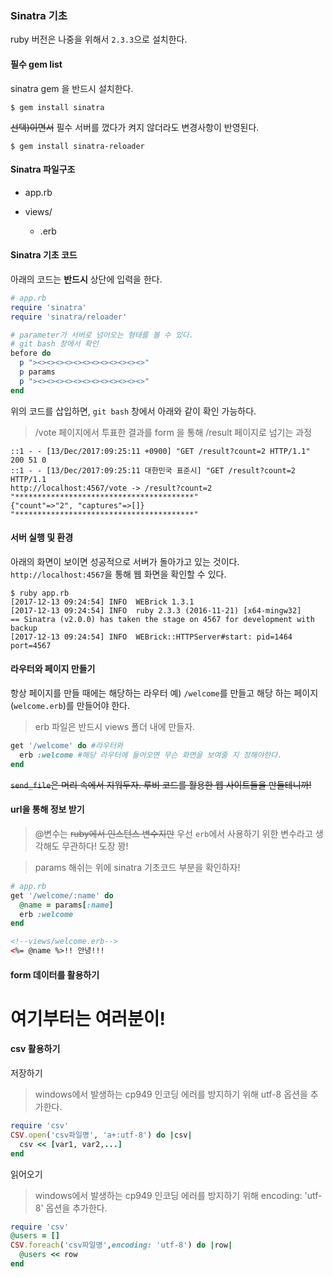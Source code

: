 ### Sinatra 기초

ruby 버전은 나중을 위해서 `2.3.3`으로 설치한다.

#### 필수 gem list

sinatra gem 을 반드시 설치한다.

`$ gem install sinatra`

~~선택)이면서~~ 필수 서버를 껐다가 켜지 않더라도 변경사항이 반영된다.

`$ gem install sinatra-reloader`

#### Sinatra 파일구조
- app.rb

- views/
  - .erb


#### Sinatra 기초 코드

아래의 코드는 **반드시** 상단에 입력을 한다.
```Ruby
# app.rb
require 'sinatra'
require 'sinatra/reloader'

# parameter가 서버로 넘어오는 형태를 볼 수 있다.
# git bash 창에서 확인
before do
  p "><><><><><><><><><><><><>"
  p params
  p "><><><><><><><><><><><><>"
end
```
위의 코드를 삽입하면, `git bash` 창에서 아래와 같이 확인 가능하다.
> /vote 페이지에서 투표한 결과를 form 을 통해 /result 페이지로 넘기는 과정

```
::1 - - [13/Dec/2017:09:25:11 +0900] "GET /result?count=2 HTTP/1.1" 200 51 0
::1 - - [13/Dec/2017:09:25:11 대한민국 표준시] "GET /result?count=2 HTTP/1.1
http://localhost:4567/vote -> /result?count=2
"****************************************"
{"count"=>"2", "captures"=>[]}
"****************************************"

```
#### 서버 실행 및 환경

아래의 화면이 보이면 성공적으로 서버가 돌아가고 있는 것이다.
`http://localhost:4567`을 통해 웹 화면을 확인할 수 있다.
```
$ ruby app.rb
[2017-12-13 09:24:54] INFO  WEBrick 1.3.1
[2017-12-13 09:24:54] INFO  ruby 2.3.3 (2016-11-21) [x64-mingw32]
== Sinatra (v2.0.0) has taken the stage on 4567 for development with backup
[2017-12-13 09:24:54] INFO  WEBrick::HTTPServer#start: pid=1464 port=4567
```

#### 라우터와 페이지 만들기

항상 페이지를 만들 때에는 해당하는 라우터 예) `/welcome`를 만들고 해당 하는 페이지(`welcome.erb`)를 만들어야 한다.

> erb 파일은 반드시 views 폴더 내에 만들자.

```Ruby
get '/welcome' do #라우터와
  erb :welcome #해당 라우터에 들어오면 무슨 화면을 보여줄 지 정해야한다.
end
```
~~`send_file`은 머리 속에서 지워두자. 루비 코드를 활용한 웹 사이트들을 만들테니까!~~

#### url을 통해 정보 받기
> @변수는 ~~ruby에서 인스턴스 변수지만~~ 우선 `erb`에서 사용하기 위한 변수라고 생각해도 무관하다! 도장 꽝!

> params 해쉬는 위에 sinatra 기초코드 부분을 확인하자!

```Ruby
# app.rb
get '/welcome/:name' do
  @name = params[:name]
  erb :welcome
end
```
```html
<!--views/welcome.erb-->
<%= @name %>!! 안녕!!!
```

#### form 데이터를 활용하기

# 여기부터는 여러분이!



#### csv 활용하기

저장하기

> windows에서 발생하는 cp949 인코딩 에러를 방지하기 위해 utf-8 옵션을 추가한다.

```ruby
require 'csv'
CSV.open('csv파일명', 'a+:utf-8') do |csv|
  csv << [var1, var2,...]
end
```

읽어오기

> windows에서 발생하는 cp949 인코딩 에러를 방지하기 위해 encoding: 'utf-8' 옵션을 추가한다.

```ruby
require 'csv'
@users = []
CSV.foreach('csv파일명',encoding: 'utf-8') do |row|
  @users << row
end
```
